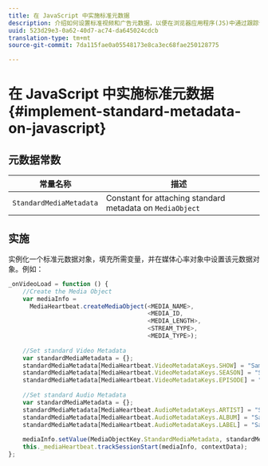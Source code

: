 ```yaml
---
title: 在 JavaScript 中实施标准元数据
description: 介绍如何设置标准视频和广告元数据，以便在浏览器应用程序(JS)中通过跟踪调用发送该元数据。
uuid: 523d29e3-0a62-40d7-ac74-da645024cdcb
translation-type: tm+mt
source-git-commit: 7da115fae0a05548173e8ca3ec68fae250128775

---
```



# 在 JavaScript 中实施标准元数据{#implement-standard-metadata-on-javascript}

## 元数据常数

| 常量名称 | 描述   |
| --- | --- |
| `StandardMediaMetadata` | Constant for attaching standard metadata on `MediaObject` |

## 实施

实例化一个标准元数据对象，填充所需变量，并在媒体心率对象中设置该元数据对象。例如：

```js
_onVideoLoad = function () { 
    //Create the Media Object   
    var mediaInfo =  
      MediaHeartbeat.createMediaObject(<MEDIA_NAME>,  
                                       <MEDIA_ID,  
                                       <MEDIA_LENGTH>, 
                                       <STREAM_TYPE>,
                                       <MEDIA_TYPE>); 
 
    //Set standard Video Metadata 
    var standardMediaMetadata = {};     
    standardMediaMetadata[MediaHeartbeat.VideoMetadataKeys.SHOW] = "Sample Show"; 
    standardMediaMetadata[MediaHeartbeat.VideoMetadataKeys.SEASON] = "Sample Season"; 
    standardMediaMetadata[MediaHeartbeat.VideoMetadataKeys.EPISODE] = "Sample Episode"; 
 
    //Set standard Audio Metadata 
    var standardMediaMetadata = {};     
    standardMediaMetadata[MediaHeartbeat.AudioMetadataKeys.ARTIST] = "Sample Artist"; 
    standardMediaMetadata[MediaHeartbeat.AudioMetadataKeys.ALBUM] = "Sample Album"; 
    standardMediaMetadata[MediaHeartbeat.AudioMetadataKeys.LABEL] = "Sample Label"; 
 
    mediaInfo.setValue(MediaObjectKey.StandardMediaMetadata, standardMediaMetadata); 
    this._mediaHeartbeat.trackSessionStart(mediaInfo, contextData); 
}; 
```

